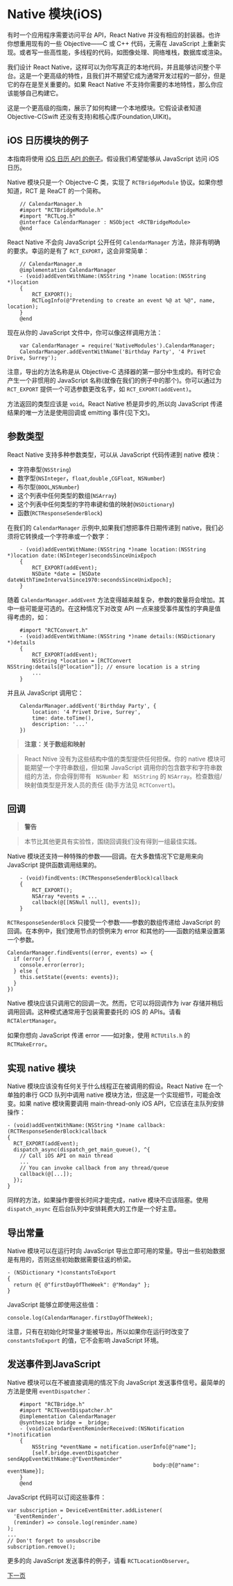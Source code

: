 # Native 模块(iOS)

有时一个应用程序需要访问平台 API，React Native 并没有相应的封装器。也许你想重用现有的一些 Objective——C 或 C++ 代码，无需在 JavaScript 上重新实现。或者写一些高性能，多线程的代码，如图像处理、网络堆栈，数据库或渲染。

我们设计 React Native，这样可以为你写真正的本地代码，并且能够访问整个平台。这是一个更高级的特性，且我们并不期望它成为通常开发过程的一部分，但是它的存在是至关重要的。如果 React Native 不支持你需要的本地特性，那么你应该能够自己构建它。

这是一个更高级的指南，展示了如何构建一个本地模块。它假设读者知道 Objective-C(Swift 还没有支持)和核心库(Foundation,UIKit)。

## iOS 日历模块的例子

本指南将使用 [iOS 日历 API 的例子](https://developer.apple.com/library/mac/documentation/DataManagement/Conceptual/EventKitProgGuide/Introduction/Introduction.html)。假设我们希望能够从 JavaScript 访问 iOS 日历。

Native 模块只是一个 Objectve-C 类，实现了 `RCTBridgeModule` 协议。如果你想知道，RCT 是 ReaCT 的一个简称。


``` 
	// CalendarManager.h
	#import "RCTBridgeModule.h"
	#import "RCTLog.h"
	@interface CalendarManager : NSObject <RCTBridgeModule>
	@end
```

React Native 不会向 JavaScript 公开任何 `CalendarManager` 方法，除非有明确的要求。幸运的是有了 `RCT_EXPORT`，这会非常简单：


``` 
	// CalendarManager.m
	@implementation CalendarManager
	- (void)addEventWithName:(NSString *)name location:(NSString *)location
	{
  		RCT_EXPORT();
  		RCTLogInfo(@"Pretending to create an event %@ at %@", name, location);
	}
	@end
```

现在从你的 JavaScript 文件中，你可以像这样调用方法：


``` 
	var CalendarManager = require('NativeModules').CalendarManager;
	CalendarManager.addEventWithName('Birthday Party', '4 Privet Drive, Surrey');
```

注意，导出的方法名称是从 Objective-C 选择器的第一部分中生成的。有时它会产生一个非惯用的  JavaScript 名称(就像在我们的例子中的那个)。你可以通过为 `RCT_EXPORT` 提供一个可选参数更改名字，如 `RCT_EXPORT(addEvent)`。

方法返回的类型应该是 `void`。React Native 桥是异步的,所以向 JavaScript 传递结果的唯一方法是使用回调或 emitting 事件(见下文)。

## 参数类型

React Native 支持多种参数类型，可以从 JavaScript 代码传递到 native 模块： 

- 字符串型(`NSString`)
- 数字型(`NSInteger`，`float`,`double` ,`CGFloat`,` NSNumber`)
- 布尔型(`BOOL`,`NSNumber`)
- 这个列表中任何类型的数组(`NSArray`) 
- 这个列表中任何类型的字符串键和值的映射(`NSDictionary`)
- 函数(`RCTResponseSenderBlock`)

在我们的 `CalendarManager` 示例中,如果我们想把事件日期传递到 native，我们必须将它转换成一个字符串或一个数字：


``` 
	- (void)addEventWithName:(NSString *)name location:(NSString *)location date:(NSInteger)secondsSinceUnixEpoch
	{
  		RCT_EXPORT(addEvent);
  		NSDate *date = [NSDate dateWithTimeIntervalSince1970:secondsSinceUnixEpoch];
	}
```

随着 `CalendarManager.addEvent` 方法变得越来越复杂，参数的数量将会增加。其中一些可能是可选的。在这种情况下对改变 API 一点来接受事件属性的字典是值得考虑的，如：


```
	#import "RCTConvert.h"
	- (void)addEventWithName:(NSString *)name details:(NSDictionary *)details
	{
  		RCT_EXPORT(addEvent);
  		NSString *location = [RCTConvert NSString:details[@"location"]]; // ensure location is a string
  		...
	}
```

并且从 JavaScript 调用它：


``` 
	CalendarManager.addEvent('Birthday Party', {
  		location: '4 Privet Drive, Surrey',
  		time: date.toTime(),
  		description: '...'
	})
```


>**注意：关于数组和映射** 

>React Ntive 没有为这些结构中值的类型提供任何担保。你的 native 模块可能期望一个字符串数组，但如果 JavaScript 调用你的包含数字和字符串数组的方法，你会得到带有 ` NSNumber` 和 ` NSString` 的 `NSArray`。检查数组/映射值类型是开发人员的责任 (助手方法见 `RCTConvert`)。

## 回调

>**警告**

>本节比其他更具有实验性，围绕回调我们没有得到一组最佳实践。

Native 模块还支持一种特殊的参数——回调。在大多数情况下它是用来向 JavaScript 提供函数调用结果的。

``` 
	- (void)findEvents:(RCTResponseSenderBlock)callback
	{
  		RCT_EXPORT();
  		NSArray *events = ...
  		callback(@[[NSNull null], events]);
	}
```

`RCTResponseSenderBlock` 只接受一个参数——参数的数组传递给 JavaScript 的回调。在本例中，我们使用节点的惯例来为 error 和其他的——函数的结果设置第一个参数。

``` 
CalendarManager.findEvents((error, events) => {
  if (error) {
    console.error(error);
  } else {
    this.setState({events: events});
  }
})
```

Native 模块应该只调用它的回调一次。然而，它可以将回调作为 ivar 存储并稍后调用回调。这种模式通常用于包装需要委托的 iOS 的 APIs。请看 `RCTAlertManager`。

如果你想向 JavaScript 传递 error ——如对象，使用 `RCTUtils.h` 的 `RCTMakeError`。

## 实现 native 模块

Native 模块应该没有任何关于什么线程正在被调用的假设。React Native 在一个单独的串行 GCD 队列中调用 native 模块方法，但这是一个实现细节，可能会改变。如果 native 模块需要调用 main-thread-only iOS API，它应该在主队列安排操作：

``` 
- (void)addEventWithName:(NSString *)name callback:(RCTResponseSenderBlock)callback
{
  RCT_EXPORT(addEvent);
  dispatch_async(dispatch_get_main_queue(), ^{
    // Call iOS API on main thread
    ...
    // You can invoke callback from any thread/queue
    callback(@[...]);
  });
}
```

同样的方法，如果操作要很长时间才能完成，native 模块不应该阻塞。使用 `dispatch_async` 在后台队列中安排耗费大的工作是一个好主意。

## 导出常量

Native 模块可以在运行时向 JavaScript 导出立即可用的常量。导出一些初始数据是有用的，否则这些初始数据需要往返的桥梁。

``` 
- (NSDictionary *)constantsToExport
{
  return @{ @"firstDayOfTheWeek": @"Monday" };
}
```

JavaScript 能够立即使用这些值：

``` 
console.log(CalendarManager.firstDayOfTheWeek);
```

注意，只有在初始化时常量才能被导出，所以如果你在运行时改变了 `constantsToExport` 的值，它不会影响 JavaScript 环境。

## 发送事件到JavaScript

Native 模块可以在不被直接调用的情况下向 JavaScript 发送事件信号。最简单的方法是使用 `eventDispatcher`：

``` 
	#import "RCTBridge.h"
	#import "RCTEventDispatcher.h"
	@implementation CalendarManager
	@synthesize bridge = _bridge;
	- (void)calendarEventReminderReceived:(NSNotification *)notification
	{
  		NSString *eventName = notification.userInfo[@"name"];
  		[self.bridge.eventDispatcher sendAppEventWithName:@"EventReminder"
                                               body:@{@"name": eventName}];
	}
	@end
```

JavaScript 代码可以订阅这些事件：

``` 
var subscription = DeviceEventEmitter.addListener(
  'EventReminder',
  (reminder) => console.log(reminder.name)
);
...
// Don't forget to unsubscribe
subscription.remove();
```

更多的向 JavaScript 发送事件的例子，请看 `RCTLocationObserver`。

[下一页](http://facebook.github.io/react-native/docs/linking-libraries.html#content)
